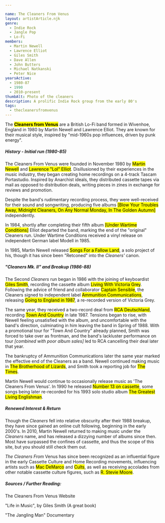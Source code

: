 ```yaml
---

name: The Cleaners From Venus
layout: artistArticle.njk
genre:
  - Indie Rock
  - Jangle Pop
  - Lo-Fi
members:
  - Martin Newell
  - Lawrence Elliot
  - Giles Smith
  - Dave Allen
  - John Butters
  - Michael Natkanski
  - Peter Nice
yearsActive:
  - 1980-87
  - 1990
  - 2010-present
thumbAlt: Photo of the cleaners
description: A prolific Indie Rock group from the early 80's
tags:
  - thecleanersfromvenus
---
```




The <mark>**Cleaners from Venus</mark>** are a British Lo-Fi band formed in Wivenhoe, England in 1980 by Martin Newell and Lawrence Elliot. They are known for their musical style, inspired by "mid-1960s pop influences, driven by punk energy".



##### History - Initial run (1980-85)

The Cleaners From Venus were founded in November 1980 by <mark>Martin Newell</mark> and <mark>Lawrence "Lol" Elliot</mark>. Disillusioned by their experiences in the music industry, they began creating home recordings on a 4-track Tascam Portastudio. Inspired by Anarchist ideals, they distributed cassette tapes via mail as opposed to distribution deals, writing pieces in zines in exchange for reviews and promotion.



Despite the band's rudimentary recording process, they were well-received for their sound and songwriting, producing five albums <mark>\[Blow Your Troubles Away, Midnight Cleaners, On Any Normal Monday, In The Golden Autumn]</mark> independently.



In 1984, shortly after completing their fifth album <mark>\[Under Wartime Conditions]</mark> Elliot departed the band, marking the end of the "original" Cleaners run. Under Wartime Conditions received a vinyl release on independent German label Modell in 1985.



In 1985, Martin Newell released <mark>Songs For a Fallow Land</mark>, a solo project of his, though it has since been "Retconed" into the *Cleaners'* canon.



##### "Cleaners Mk. II" and Breakup (1986-88)

The Second *Cleaners* run began in 1986 with the joining of keyboardist <mark>Giles Smith</mark>, recording the cassette album <mark>Living With Victoria Grey</mark>. Following the advice of friend and collaborator <mark>Captain Sensible</mark>, the Cleaners signed to independent label <mark>Ammunition Communications</mark>, releasing <mark>Going to England in 1987</mark>, a re-recorded version of Victoria Grey.



The same year, they received a two-record deal from <mark>RCA Deutschland</mark>, recording <mark>Town And Country</mark> in late 1987. Tensions began to rise, with Newell feeling unsatisfied with the album, and uncomfortable with the band's direction, culminating in him leaving the band in Spring of 1988. With a promotional tour for "Town And Country" already planned, Smith  was forced to take over as frontman, and the band's lackluster performance on tour *\[combined with poor album sales]* led to RCA cancelling their deal later that year.



The bankruptcy of Ammunition Communications later the same year marked the effective end of the Cleaners as a band. Newell continued making music in <mark>The Brotherhood of Lizards</mark>, and Smith took a reporting job for <mark>The Times</mark>.



Martin Newell would continue to occasionally release music as 'The Cleaners From Venus'. In 1990 he released <mark>Number 13 on cassette</mark>, some songs being later re-recorded for his 1993 solo studio album <mark>The Greatest Living Englishman</mark>.



##### Renewed Interest \& Return



Though the *Cleaners* fell into relative obscurity after their 1988 breakup, they have since gained an online cult following, beginning in the early 2000's. In 2010, Martin Newell returned to making music under the *Cleaners* name, and has released a dizzying number of albums since then. Most have surpassed the confines of cassette, and thus the scope of this site, but you should still check them out. 



*The Cleaners From* Venus has since been recognized as an influential figure in the early Cassette Culture and Home Recording movements, influencing artists such as <mark>Mac DeMarco</mark> and <mark>Cults</mark>, as well as receiving accolades from other notable cassette culture figures, such as <mark>R. Stevie Moore</mark>.


##### Sources / Further Reading:

The Cleaners From Venus Website

"Life in Music", by Giles Smith (A great book)

"The Jangling Man" Documentary
